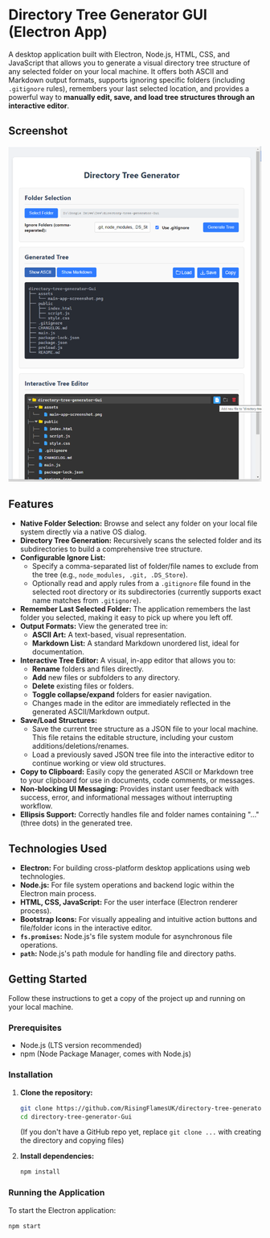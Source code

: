 # Directory Tree Generator GUI (Electron App)

A desktop application built with Electron, Node.js, HTML, CSS, and JavaScript that allows you to generate a visual directory tree structure of any selected folder on your local machine. It offers both ASCII and Markdown output formats, supports ignoring specific folders (including `.gitignore` rules), remembers your last selected location, and provides a powerful way to **manually edit, save, and load tree structures through an interactive editor**.

## Screenshot

![Directory Tree Generator GUI Screenshot](assets/main-app-screenshot.png)

## Features

* **Native Folder Selection:** Browse and select any folder on your local file system directly via a native OS dialog.
* **Directory Tree Generation:** Recursively scans the selected folder and its subdirectories to build a comprehensive tree structure.
* **Configurable Ignore List:**
    * Specify a comma-separated list of folder/file names to exclude from the tree (e.g., `node_modules, .git, .DS_Store`).
    * Optionally read and apply rules from a `.gitignore` file found in the selected root directory or its subdirectories (currently supports exact name matches from `.gitignore`).
* **Remember Last Selected Folder:** The application remembers the last folder you selected, making it easy to pick up where you left off.
* **Output Formats:** View the generated tree in:
    * **ASCII Art:** A text-based, visual representation.
    * **Markdown List:** A standard Markdown unordered list, ideal for documentation.
* **Interactive Tree Editor:** A visual, in-app editor that allows you to:
    * **Rename** folders and files directly.
    * **Add** new files or subfolders to any directory.
    * **Delete** existing files or folders.
    * **Toggle collapse/expand** folders for easier navigation.
    * Changes made in the editor are immediately reflected in the generated ASCII/Markdown output.
* **Save/Load Structures:**
    * Save the current tree structure as a JSON file to your local machine. This file retains the editable structure, including your custom additions/deletions/renames.
    * Load a previously saved JSON tree file into the interactive editor to continue working or view old structures.
* **Copy to Clipboard:** Easily copy the generated ASCII or Markdown tree to your clipboard for use in documents, code comments, or messages.
* **Non-blocking UI Messaging:** Provides instant user feedback with success, error, and informational messages without interrupting workflow.
* **Ellipsis Support:** Correctly handles file and folder names containing "..." (three dots) in the generated tree.

## Technologies Used

* **Electron:** For building cross-platform desktop applications using web technologies.
* **Node.js:** For file system operations and backend logic within the Electron main process.
* **HTML, CSS, JavaScript:** For the user interface (Electron renderer process).
* **Bootstrap Icons:** For visually appealing and intuitive action buttons and file/folder icons in the interactive editor.
* **`fs.promises`:** Node.js's file system module for asynchronous file operations.
* **`path`:** Node.js's path module for handling file and directory paths.

## Getting Started

Follow these instructions to get a copy of the project up and running on your local machine.

### Prerequisites

* Node.js (LTS version recommended)
* npm (Node Package Manager, comes with Node.js)

### Installation

1.  **Clone the repository:**
    ```bash
    git clone https://github.com/RisingFlamesUK/directory-tree-generator-Gui.git
    cd directory-tree-generator-Gui
    ```
    (If you don't have a GitHub repo yet, replace `git clone ...` with creating the directory and copying files)

2.  **Install dependencies:**
    ```bash
    npm install
    ```

### Running the Application

To start the Electron application:

```bash
npm start